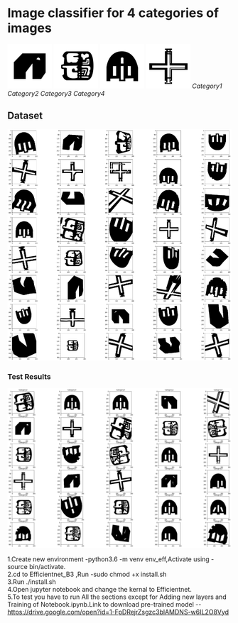 <h1>Image classifier for 4 categories of images</h1>
<p>
<img src="https://github.com/Aakroat/EfficientNet_B3/blob/master/Images/1052.png" | width=100>
<img src="https://github.com/Aakroat/EfficientNet_B3/blob/master/Images/6052.png" | width=100>
<img src="https://github.com/Aakroat/EfficientNet_B3/blob/master/Images/4052.png" | width=100>
<img src="https://github.com/Aakroat/EfficientNet_B3/blob/master/Images/C053.png" | width=100>
<em>Category1 Category2 Category3 Category4</em>
</p>
<h2>Dataset</h2>
<p align="center"><img src="https://github.com/Aakroat/EfficientNet_B3/blob/master/Images/dataset.png"></p>
<h3>Test Results</h3>
<p align="center"><img src="https://github.com/Aakroat/EfficientNet_B3/blob/master/Images/result.png"></p>

1.Create new environment -python3.6 -m venv env_eff,Activate using -source bin/activate. <br/>
2.cd to Efficientnet_B3 ,Run -sudo chmod +x install.sh <br/>
3.Run ./install.sh <br/>
4.Open jupyter notebook and change the kernal to Efficientnet.<br/>
5.To test you have to run All the sections except for Adding new layers and Training of Notebook.ipynb.Link to download pre-trained model --https://drive.google.com/open?id=1-FpDRejrZsgzc3blAMDNS-w6IL2O8Vyd 
